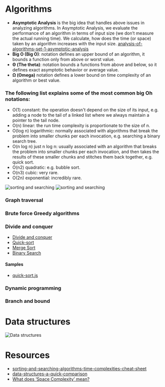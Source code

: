 # Algorithms

* **Asymptotic Analysis** is the big idea that handles above issues in analyzing algorithms. In Asymptotic Analysis, we evaluate the performance of an algorithm in terms of input size (we don’t measure the actual running time). We calculate, how does the time (or space) taken by an algorithm increases with the input size. [analysis-of-algorithms-set-1-asymptotic-analysis](https://www.geeksforgeeks.org/analysis-of-algorithms-set-1-asymptotic-analysis/)
* **Big O (Big O)**: notation defines an upper bound of an algorithm, it bounds a function only from above or worst value.
* **Θ (The theta)**: notation bounds a functions from above and below, so it defines exact asymptotic behavior or average value.
* **Ω (Omega)** notation defines a lower bound on time complexity of an algorithm or best value. 
### The following list explains some of the most common big Oh notations:
* O(1) constant: the operation doesn't depend on the size of its input, e.g. adding a node to the tail of a linked list where we always maintain a pointer to the tail node.
* O(n) linear: the run time complexity is proportionate to the size of n.
* O(log n) logarithmic: normally associated with algorithms that break the problem into smaller chunks per each invocation, e.g. searching a binary search tree.
* O(n log n) just n log n: usually associated with an algorithm that breaks the problem into smaller chunks per each invocation, and then takes the results of these smaller chunks and stitches them back together, e.g. quick sort.
* O(n2) quadratic: e.g. bubble sort.
* O(n3) cubic: very rare.
* O(2n) exponential: incredibly rare.

![sorting and searching](https://github.com/khdevnet/algorithms/blob/master/docs/sorting-and-searching.png)
![sorting and searching](https://github.com/khdevnet/algorithms/blob/master/docs/sorting-and-searching-big-o-complexity.png)
### Graph traversal
### Brute force Greedy algorithms
### Divide and conquer
* [Divide and conquer](https://www.geeksforgeeks.org/divide-and-conquer-algorithm-introduction/)
* [Quick-sort](https://www.nczonline.net/blog/2012/11/27/computer-science-in-javascript-quicksort/) 
* [Merge Sort](https://hackernoon.com/programming-with-js-merge-sort-deb677b777c0)
* [Binary Search](https://medium.com/@jeffrey.allen.lewis/javascript-algorithms-explained-binary-search-25064b896470)
#### Samples
* [quick-sort.js](https://github.com/khdevnet/algorithms/blob/master/sort/quick-sort.js)
### Dynamic programming
### Branch and bound


# Data structures
![Data structures](https://github.com/khdevnet/algorithms/blob/master/docs/data-structures.png)

# Resources
* [sorting-and-searching-algorithms-time-complexities-cheat-sheet](https://www.hackerearth.com/practice/notes/sorting-and-searching-algorithms-time-complexities-cheat-sheet/)
* [data-structures-a-quick-comparison](https://medium.com/omarelgabrys-blog/data-structures-a-quick-comparison-6689d725b3b0)
* [What does ‘Space Complexity’ mean?](https://www.geeksforgeeks.org/g-fact-86/)

